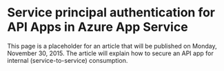 <properties
	pageTitle="Service principal authentication for API Apps in Azure App Service | Microsoft Azure | Microsoft Azure"
	description="Learn how to protect an API app in Azure App Service for service-to-service scenarios."
	services="app-service\api"
	documentationCenter=".net"
	authors="tdykstra"
	manager="wpickett"
	editor=""/>

<tags
	ms.service="app-service-api"
	ms.workload="na"
	ms.tgt_pltfrm="dotnet"
	ms.devlang="na"
	ms.topic="get-started-article"
	ms.date="11/10/2015"
	ms.author="tdykstra"/>

# Service principal authentication for API Apps in Azure App Service

This page is a placeholder for an article that will be published on Monday, November 30, 2015. The article will explain how to secure an API app for internal (service-to-service) consumption.